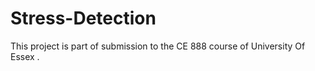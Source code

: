 # Stress-Detection
This project is part of submission to the CE 888 course of University Of Essex .
